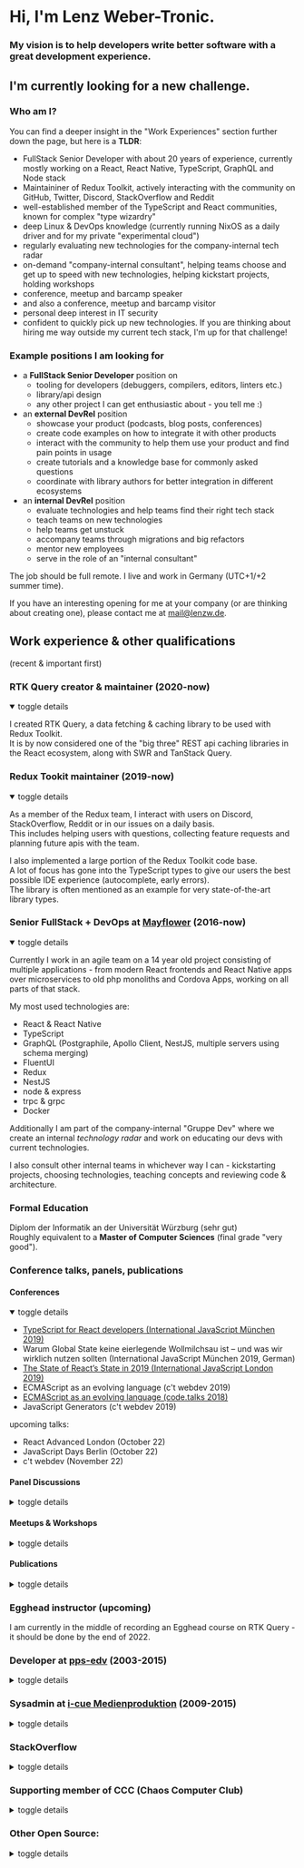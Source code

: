 # Hi, I'm Lenz Weber-Tronic.

### My vision is to help developers write better software with a great development experience.

## I'm currently looking for a new challenge.

### Who am I?

You can find a deeper insight in the "Work Experiences" section further down the page, but here is a **TLDR**:

- FullStack Senior Developer with about 20 years of experience, currently mostly working on a React, React Native, TypeScript, GraphQL and Node stack
- Maintaininer of Redux Toolkit, actively interacting with the community on GitHub, Twitter, Discord, StackOverflow and Reddit
- well-established member of the TypeScript and React communities, known for complex "type wizardry"
- deep Linux & DevOps knowledge (currently running NixOS as a daily driver and for my private "experimental cloud")
- regularly evaluating new technologies for the company-internal tech radar
- on-demand "company-internal consultant", helping teams choose and get up to speed with new technologies, helping kickstart projects, holding workshops
- conference, meetup and barcamp speaker
- and also a conference, meetup and barcamp visitor
- personal deep interest in IT security
- confident to quickly pick up new technologies. If you are thinking about hiring me way outside my current tech stack, I'm up for that challenge!

### Example positions I am looking for

- a **FullStack Senior Developer** position on
  - tooling for developers (debuggers, compilers, editors, linters etc.)
  - library/api design
  - any other project I can get enthusiastic about - you tell me :)
- an **external DevRel** position
  - showcase your product (podcasts, blog posts, conferences)
  - create code examples on how to integrate it with other products
  - interact with the community to help them use your product and find pain points in usage
  - create tutorials and a knowledge base for commonly asked questions
  - coordinate with library authors for better integration in different ecosystems
- an **internal DevRel** position
  - evaluate technologies and help teams find their right tech stack
  - teach teams on new technologies
  - help teams get unstuck
  - accompany teams through migrations and big refactors
  - mentor new employees
  - serve in the role of an "internal consultant"

The job should be full remote. I live and work in Germany (UTC+1/+2 summer time).

If you have an interesting opening for me at your company (or are thinking about creating one), please contact me at [mail@lenzw.de](mailto:mail@lenzw.de).

## Work experience & other qualifications

(recent & important first)

### RTK Query creator & maintainer (2020-now)

<details open>
<summary>toggle details</summary><p>

I created RTK Query, a data fetching & caching library to be used with Redux Toolkit.  
It is by now considered one of the "big three" REST api caching libraries in the React ecosystem, along with SWR and TanStack Query.

</p></details>

### Redux Tookit maintainer (2019-now)

<details open>
<summary>toggle details</summary><p>

As a member of the Redux team, I interact with users on Discord, StackOverflow, Reddit or in our issues on a daily basis.  
This includes helping users with questions, collecting feature requests and planning future apis with the team.

I also implemented a large portion of the Redux Toolkit code base.  
A lot of focus has gone into the TypeScript types to give our users the best possible IDE experience (autocomplete, early errors).  
The library is often mentioned as an example for very state-of-the-art library types.

</p></details>

### Senior FullStack + DevOps at [Mayflower](https://mayflower.de/) (2016-now)

<details open>
<summary>toggle details</summary><p>

Currently I work in an agile team on a 14 year old project consisting of multiple applications - from modern React frontends and React Native apps over microservices to old php monoliths and Cordova Apps, working on all parts of that stack.

My most used technologies are:

- React & React Native
- TypeScript
- GraphQL (Postgraphile, Apollo Client, NestJS, multiple servers using schema merging)
- FluentUI
- Redux
- NestJS
- node & express
- trpc & grpc
- Docker

Additionally I am part of the company-internal "Gruppe Dev" where we create an internal _technology radar_ and work on educating our devs with current technologies.

I also consult other internal teams in whichever way I can - kickstarting projects, choosing technologies, teaching concepts and reviewing code & architecture.

</p></details>

### Formal Education

Diplom der Informatik an der Universität Würzburg (sehr gut)  
Roughly equivalent to a **Master of Computer Sciences** (final grade "very good").

### Conference talks, panels, publications

#### Conferences

<details open>
<summary>toggle details</summary><p>

- [TypeScript for React developers (International JavaScript München 2019)](https://www.youtube.com/watch?v=8NATZa6mhh4)
- Warum Global State keine eierlegende Wollmilchsau ist – und was wir wirklich nutzen sollten (International JavaScript München 2019, German)
- [The State of React’s State in 2019 (International JavaScript London 2019)](https://www.youtube.com/watch?v=dPY8y4CB3mI)
- ECMAScript as an evolving language (c't webdev 2019)
- [ECMAScript as an evolving language (code.talks 2018)](https://www.youtube.com/watch?v=1s-xTaYTyUY)
- JavaScript Generators (c't webdev 2019)

upcoming talks:

- React Advanced London (October 22)
- JavaScript Days Berlin (October 22)
- c't webdev (November 22)

</p></details>

#### Panel Discussions

<details>
<summary>toggle details</summary><p>

- [React Contributor Days | September 2021](https://www.youtube.com/watch?v=jweh2aO33RY)
- [State of React Ecosystem | July 2021](https://www.youtube.com/watch?v=kqGvPb_gLJk)
- [React Contributor Days | May 2021](https://www.youtube.com/watch?v=4uLV8ieQVZk)
- [Everything you code is killing planet earth (code.talks 2018)](https://www.youtube.com/watch?v=vBhXDnZAg4c)

</p></details>

#### Meetups & Workshops

<details>
<summary>toggle details</summary><p>

- [What's up with Redux? | FrankenJS 2022](https://www.meetup.com/de-DE/frankenjs/events/286141238/)
- [Modernes Redux in 2021 - Wo wir stehen und was noch kommt | WUE.tech](https://www.meetup.com/wue-tech/events/276148366/)
- Modern Redux | Mayflower Developercamp 2020
- Web UI-Testing | Mayflower Developercamp 2020
- Web UI-Testing | WueWW 2020
- Auditing a GraphQL API by integrating Postgraphile and pgMemento | Open Mayday Berlin 2020
- [React Workshop | WueWW 2019](https://github.com/phryneas/2019-04-01-react-workshop)
- [passB | FrankenJS 2017](https://www.meetup.com/de-DE/frankenjs/events/245469610/)
- [(kreative) Einsatzmöglichkeiten kryptografischer Token | NerdEnd 2016](https://github.com/phryneas/vortrag-nerdend-kryptotoken)
- Geschäftsgeheimnisse sichern mit YubiKey | Donnerstagsvortrag@Mayflower, 2016
- various other spontaneous Barcamp Sessions on the Mayflower Developercamps 2017, 2018, 2019
- dozens of other talks and workshops at company-internal events

</p></details>

#### Publications

<details>
<summary>toggle details</summary><p>

- [TypeScript: JavaScript-Unterstützung für statische Codeanalyse (magazine article in the German `iX` magazine)](https://www.heise.de/ratgeber/TypeScript-JavaScript-Unterstuetzung-fuer-statische-Codeanalyse-4777962.html)
- [React Hooks Cheatsheet for Developers (40-page booklet for conference swag)](https://developercamp.io/wp-content/uploads/sites/18/2020/10/React-Cheat-Sheet.pdf)
- [my blog](https://phryneas.de/)
- [my articles in the Mayflower blog](https://blog.mayflower.de/author/derlenz)
- Visualizing denovo RNAseq experiments (diploma thesis)
- [TBro: visualization and management of de novo transcriptomes](https://academic.oup.com/database/article/doi/10.1093/database/baw146/2742073)

</p></details>

### Egghead instructor (upcoming)

I am currently in the middle of recording an Egghead course on RTK Query - it should be done by the end of 2022.

### Developer at [pps-edv](http://pps-edv.de/) (2003-2015)

<details>
<summary>toggle details</summary><p>

Jack-of-all-trades **Developer** position, on a lot of very different projects:

- various web interfaces in php, ASP.NET and JavaScript
- desktop applications in C#
- embedded software on GPS devices in Java (J2ME)
- software for integration with navigation software on Windows ME devices

</p></details>

### Sysadmin at [i-cue Medienproduktion](https://www.icue-medien.de/) (2009-2015)

<details>
<summary>toggle details</summary><p>

Working as a _Linux System Administrator_.

- Setting up and maintaining shared hosting environments and email on bare metal servers for a few hundred users.
- Setting up the company-internal development servers
- Planning & implementing a backup strategy.

</p></details>

### StackOverflow

<details>
<summary>toggle details</summary><p>

You can take a look at my [StackOverflow Profile](https://stackoverflow.com/users/2075944/phry) where I primarily answer Redux questions.

</p></details>

### Supporting member of CCC (Chaos Computer Club)

<details>
<summary>toggle details</summary><p>

I am a supporting member of the German Chaos Computer Club, Europe's largest association of security specialists/hackers and a frequent visitor of their events.  
This means I'm very well versed in security best practices and keep these in mind whatever I do.

</p></details>

### Other Open Source:

<details>
<summary>toggle details</summary><p>

- Co-Maintaining fork-ts-checker-webpack-plugin (2019-2019)
- Co-Maintaining react-async (2019-2019)
- [remark-typescript-tools](https://github.com/phryneas/remark-typescript-tools)
- [use-local-slice](https://github.com/phryneas/use-local-slice)
- [ts-version](https://github.com/phryneas/ts-version)
- [ts-deep-extract-types](https://github.com/phryneas/ts-deep-extract-types)
- [passB](https://passb.github.io/)
- [loggedPDO](https://github.com/phryneas/loggedPDO)
- [eldo](https://github.com/phryneas/eldo)
- [SkinLoL](https://sourceforge.net/projects/skinlol/)
- [TBro (my diploma thesis project)](https://github.com/TBroTeam/TBro)
- Contributions to (among others)
  - NixOS
  - Docusaurus
  - graphql-code-generator
  - postgraphile
  - msw
  - immer
  - yarn
  - computed-types
  - PHPWord
  - password-store

</p></details>
